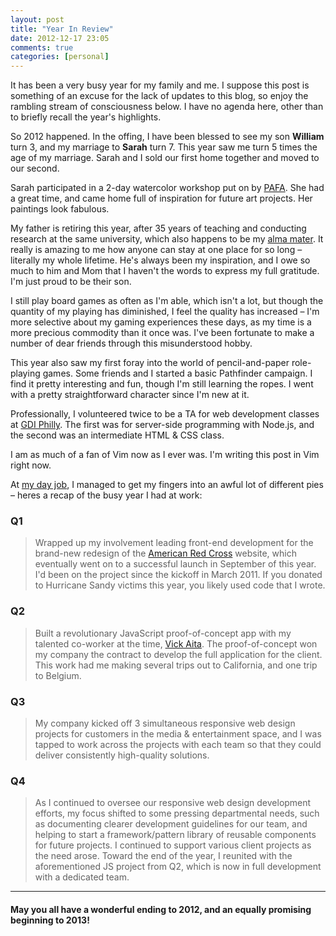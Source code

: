 ```yaml
---
layout: post
title: "Year In Review"
date: 2012-12-17 23:05
comments: true
categories: [personal]
---
```


It has been a very busy year for my family and me. I suppose this post is
something of an excuse for the lack of updates to this blog, so enjoy the
rambling stream of consciousness below. I have no agenda here, other than to
briefly recall the year's highlights.

<!-- more -->

So 2012 happened. In the offing, I have been blessed to see my son **William**
turn 3, and my marriage to **Sarah** turn 7. This year saw me turn 5 times the
age of my marriage. Sarah and I sold our first home together and moved to our
second.

Sarah participated in a 2-day watercolor workshop put on by [PAFA](http://www.pafa.org).
She had a great time, and came home full of inspiration for future art
projects. Her paintings look fabulous.

My father is retiring this year, after 35 years of teaching and conducting
research at the same university, which also happens to be my [alma mater](http://www.sju.edu).
It really is amazing to me how anyone can stay at one place for so long
– literally my whole lifetime. He's always been my inspiration, and I owe so
much to him and Mom that I haven't the words to express my full gratitude. I'm
just proud to be their son.

I still play board games as often as I'm able, which isn't a lot, but though
the quantity of my playing has diminished, I feel the quality has increased
– I'm more selective about my gaming experiences these days, as my time is
a more precious commodity than it once was. I've been fortunate to make
a number of dear friends through this misunderstood hobby.

This year also saw my first foray into the world of pencil-and-paper
role-playing games. Some friends and I started a basic Pathfinder campaign.
I find it pretty interesting and fun, though I'm still learning the ropes.
I went with a pretty straightforward character since I'm new at it.

Professionally, I volunteered twice to be a TA for web development classes at
[GDI Philly](http://girldevelopit.com/chapters/philadelphia). The first was for
server-side programming with Node.js, and the second was an intermediate HTML
& CSS class.

I am as much of a fan of Vim now as I ever was. I'm writing this post in Vim
right now.

At [my day job](http://empathylab.com), I managed to get my fingers into an
awful lot of different pies – heres a recap of the busy year I had at work:

### Q1

> Wrapped up my involvement leading front-end development for the brand-new
> redesign of the [American Red Cross](http://redcross.org) website, which
> eventually went on to a successful launch in September of this year. I'd
> been on the project since the kickoff in March 2011. If you donated to
> Hurricane Sandy victims this year, you likely used code that I wrote.

### Q2

> Built a revolutionary JavaScript proof-of-concept app with my talented
> co-worker at the time, [Vick Aita](http://vickaita.com). The proof-of-concept
> won my company the contract to develop the full application for the client.
> This work had me making several trips out to California, and one trip to
> Belgium.

### Q3

> My company kicked off 3 simultaneous responsive web design projects for
> customers in the media & entertainment space, and I was tapped to work across
> the projects with each team so that they could deliver consistently
> high-quality solutions.

### Q4

> As I continued to oversee our responsive web design development efforts, my
> focus shifted to some pressing departmental needs, such as documenting clearer
> development guidelines for our team, and helping to start a framework/pattern
> library of reusable components for future projects. I continued to support
> various client projects as the need arose. Toward the end of the year,
> I reunited with the aforementioned JS project from Q2, which is now in full
> development with a dedicated team.

----

#### May you all have a wonderful ending to 2012, and an equally promising beginning to 2013!
